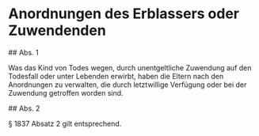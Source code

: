 # Anordnungen des Erblassers oder Zuwendenden



\#\# Abs. 1

 Was das Kind von Todes wegen, durch unentgeltliche Zuwendung auf den Todesfall oder unter Lebenden erwirbt, haben die Eltern nach den Anordnungen zu verwalten, die durch letztwillige Verfügung oder bei der Zuwendung getroffen worden sind.

\#\# Abs. 2

 § 1837 Absatz 2 gilt entsprechend. 

